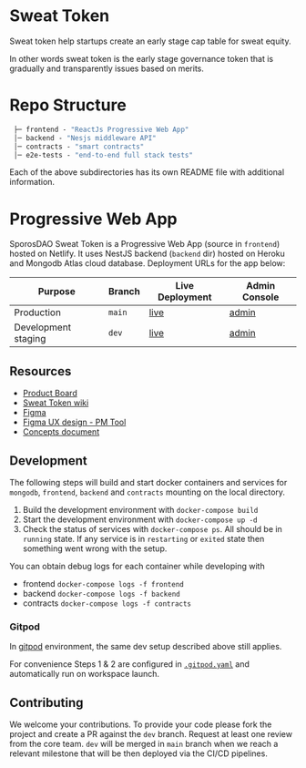
# Sweat Token

Sweat token help startups create an early stage cap table for sweat equity.

In other words sweat token is the early stage governance token that is gradually and transparently issues based on merits.

# Repo Structure

```ml
 ├─ frontend - "ReactJs Progressive Web App"
 │─ backend - "Nesjs middleware API"
 │─ contracts - "smart contracts"
 │─ e2e-tests - "end-to-end full stack tests"

```

Each of the above subdirectories has its own README file with additional information.

# Progressive Web App

SporosDAO Sweat Token is a Progressive Web App (source in `frontend`) hosted on Netlify.
It uses NestJS backend (`backend` dir) hosted on Heroku and Mongodb Atlas cloud database. Deployment URLs for the app below:

| Purpose | Branch | Live Deployment | Admin Console |
|---------|--------|-----------------|---------------|
| Production | `main` | [live](https://sporosdaoapp-main.netlify.app/) | [admin](https://app.netlify.com/sites/sporosdaoapp-main/overview) |
| Development staging | `dev` | [live](https://sporosdaoapp-dev.netlify.app/) | [admin](https://app.netlify.com/sites/sporosdaoapp-dev/overview) |


## Resources

- [Product Board](https://github.com/orgs/SporosDAO/projects/2)
- [Sweat Token wiki](https://github.com/SporosDAO/sweat-token/wiki)
- [Figma](https://www.figma.com/files/project/62516036/Sporos?fuid=1062912992432864218)
- [Figma UX design - PM Tool](https://www.figma.com/file/4V3DBa9tF69vo1DWkR3jpB/SweatTokenV2?node-id=0%3A1)
- [Concepts document](https://docs.google.com/document/d/1NA3czMIlXwXscIGnxf-IwOGBfgX03HJEUQWb-YxOybc/edit#heading=h.eqtjaae3omvc)

## Development

The following steps will build and start docker containers and services for `mongodb`, `frontend`, `backend` and `contracts` mounting on the local directory.

1. Build the development environment with `docker-compose build`
1. Start the development environment with `docker-compose up -d`
1. Check the status of services with `docker-compose ps`. All should be in `running` state. If any service is in `restarting` or `exited` state then something went wrong with the setup.

You can obtain debug logs for each container while developing with
- frontend `docker-compose logs -f frontend`
- backend `docker-compose logs -f backend`
- contracts `docker-compose logs -f contracts`

### Gitpod

In [gitpod](https://gitpod.io/) environment, the same dev setup described above still applies.

For convenience Steps 1 & 2 are configured in [`.gitpod.yaml`](.gitpod.yml) and automatically run on workspace launch.


## Contributing

We welcome your contributions. To provide your code please fork the project and create a PR against the `dev` branch.
Request at least one review from the core team.
`dev` will be merged in `main` branch when we reach a relevant milestone that will be then deployed via the CI/CD pipelines.
